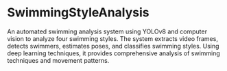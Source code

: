 # SwimmingStyleAnalysis
An automated swimming analysis system using YOLOv8 and computer vision to analyze four swimming styles. The system extracts video frames, detects swimmers, estimates poses, and classifies swimming styles. Using deep learning techniques, it provides comprehensive analysis of swimming techniques and movement patterns.
